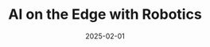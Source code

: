 ---
title: "AI on the Edge with Robotics"
collection: projects
category: arxiv
permalink: /projects/AIER
nolink: true
header:
    teaser: /images/aier_teaser.png
date: 2025-02-01
authors: ""
venue: "Studio Project: AIER Sep.2024 - Feb.2025"
description: Developed an autonomous targeting AI Cannon system based on NVIDIA Jetson Nano
tags: ["robotics", "object detection", "object tracking"]
selected: "true"
buttons:
    - type: video
      url: https://drive.google.com/file/d/1PAAkH9V7Z_dd-6QWFmGp0ypblDyq2vsL/view
---